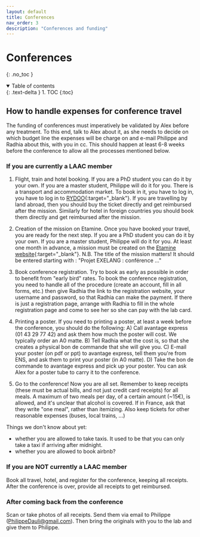 ```yaml
---
layout: default
title: Conferences
nav_order: 3
description: "Conferences and funding"
---
```


# Conferences
{: .no_toc }

<details open markdown="block">
  <summary>
    Table of contents
  </summary>
  {: .text-delta }
1. TOC
{:toc}
</details>

## How to handle expenses for conference travel

The funding of conferences must imperatively be validated by Alex before any treatment. To this end, talk to Alex about it, as she needs to decide on which budget line the expenses will be charge on and e-mail Philippe and Radhia about this, with you in cc. This should happen at least 6-8 weeks before the conference to allow all the processes mentioned below.

### If you are currently a LAAC member

1. Flight, train and hotel booking.
If you are a PhD student you can do it by your own. If you are a master student, Philippe will do it for you. 
There is a transport and accommodation market. To book in it, you have to log in, you have to log in to [RYDOO](https://travel.rydoo.com/gtms/Approvals){:target="_blank"}. If you are travelling by land abroad, then you should buy the ticket directly and get reimbursed after the mission. Similarly for hotel in foreign countries you should book them directly and get reimbursed after the mission.

2. Creation of the mission on Etamine. 
Once you have booked your travel, you are ready for the next step. If you are a PhD student you can do it by your own. If you are a master student, Philippe will do it for you.
At least one month in advance, a mission must be created on the [Etamine website](https://e-missions.cnrs.fr/infos){:target="_blank"}.
N.B. The title of the mission matters! It should be entered starting with : "Projet EXELANG : conférence ..."

3. Book conference registration. 
Try to book as early as possible in order to benefit from "early bird" rates. To book the conference registration, you need to handle all of the procedure (create an account, fill in all forms, etc.) then give Radhia the link to the registration website, your username and password, so that Radhia can make the payment. If there is just a registration page, arrange with Radhia to fill in the whole registration page and come to see her so she can pay with the lab card.

4. Printing a poster.
If you need to printing a poster, at least a week before the conference, you should do the following:
A) Call avantage express (01 43 29 77 42) and ask them how much the poster will cost. We typically order an A0 matte.
B) Tell Radhia what the cost is, so that she creates a physical bon de commande that she will give you.
C) E-mail your poster (on pdf or ppt) to avantage express, tell them you're from ENS, and ask them to print your poster (in A0 matte).
D) Take the bon de commande to avantage express and pick up your poster. You can ask Alex for a poster tube to carry it to the conference.

5. Go to the conference! 
Now you are all set. Remember to keep receipts (these must be actual bills, and not just credit card receipts) for all meals. A maximum of two meals per day, of a certain amount (~15€), is allowed, and it's unclear that alcohol is covered. If in France, ask that they write "one meal", rather than itemizing. Also keep tickets for other reasonable expenses (buses, local trains, ...)

Things we don't know about yet:
- whether you are allowed to take taxis. It used to be that you can only take a taxi if arriving after midnight.
- whether you are allowed to book airbnb?


### If you are NOT currently a LAAC member

Book all travel, hotel, and register for the conference, keeping all receipts. After the conference is over, provide all receipts to get reimbursed. 

### After coming back from the conference

Scan or take photos of all receipts. Send them via email to Philippe (PhilippeDauli@gmail.com). Then bring the originals with you to the lab and give them to Philippe.